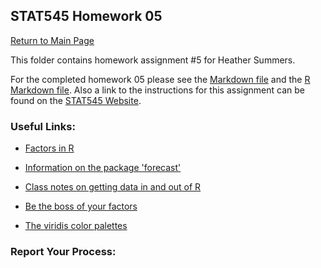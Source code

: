 ## STAT545 Homework 05
[Return to Main Page](https://github.com/heathersummers/STAT545-hw-Summers-Heather)

This folder contains homework assignment #5 for Heather Summers.

For the completed homework 05 please see the [Markdown file](https://github.com/heathersummers/STAT545-hw-Summers-Heather/blob/master/hw05/hw05.md) and the [R Markdown file](https://github.com/heathersummers/STAT545-hw-Summers-Heather/blob/master/hw05/hw05.Rmd). Also a link to the instructions for this assignment can be found on the [STAT545 Website](http://stat545.com/hw05_factor-figure-boss-repo-hygiene.html).

### Useful Links:
- [Factors in R](https://www.stat.berkeley.edu/classes/s133/factors.html)

- [Information on the package 'forecast'](https://cran.r-project.org/web/packages/forecast/forecast.pdf)

- [Class notes on getting data in and out of R](http://stat545.com/block026_file-out-in.html)

- [Be the boss of your factors](http://stat545.com/block029_factors.html)

- [The viridis color palettes](https://cran.r-project.org/web/packages/viridis/vignettes/intro-to-viridis.html)

### Report Your Process:

